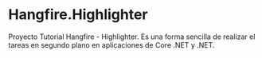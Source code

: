 # Hangfire.Highlighter
Proyecto Tutorial Hangfire  - Highlighter. Es una forma sencilla de realizar el tareas en segundo plano en aplicaciones de Core .NET y .NET.
